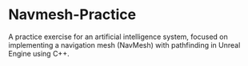# Navmesh-Practice

A practice exercise for an artificial intelligence system, focused on implementing a navigation mesh (NavMesh) with pathfinding in Unreal Engine using C++.
